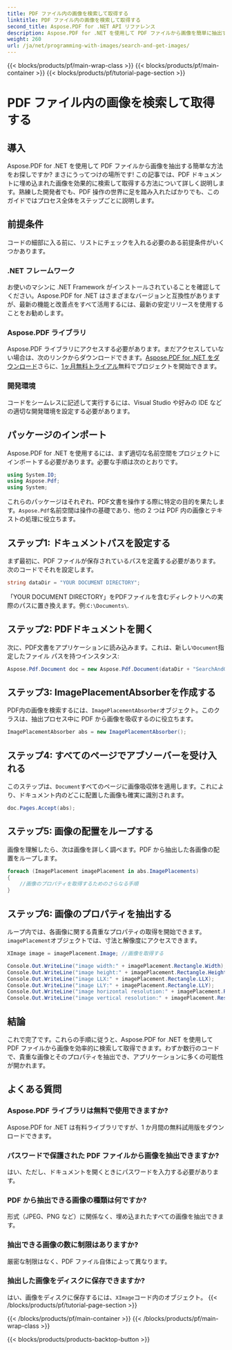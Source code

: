 ```yaml
---
title: PDF ファイル内の画像を検索して取得する
linktitle: PDF ファイル内の画像を検索して取得する
second_title: Aspose.PDF for .NET API リファレンス
description: Aspose.PDF for .NET を使用して PDF ファイルから画像を簡単に抽出する方法を学びます。このステップ バイ ステップ ガイドに従って、PDF 処理スキルを向上させましょう。
weight: 260
url: /ja/net/programming-with-images/search-and-get-images/
---
```


{{< blocks/products/pf/main-wrap-class >}}
{{< blocks/products/pf/main-container >}}
{{< blocks/products/pf/tutorial-page-section >}}

# PDF ファイル内の画像を検索して取得する

## 導入

Aspose.PDF for .NET を使用して PDF ファイルから画像を抽出する簡単な方法をお探しですか? まさにうってつけの場所です! この記事では、PDF ドキュメントに埋め込まれた画像を効果的に検索して取得する方法について詳しく説明します。熟練した開発者でも、PDF 操作の世界に足を踏み入れたばかりでも、このガイドではプロセス全体をステップごとに説明します。

## 前提条件

コードの細部に入る前に、リストにチェックを入れる必要のある前提条件がいくつかあります。 

### .NET フレームワーク

お使いのマシンに .NET Framework がインストールされていることを確認してください。Aspose.PDF for .NET はさまざまなバージョンと互換性がありますが、最新の機能と改善点をすべて活用するには、最新の安定リリースを使用することをお勧めします。

### Aspose.PDF ライブラリ

Aspose.PDF ライブラリにアクセスする必要があります。まだアクセスしていない場合は、次のリンクからダウンロードできます。[Aspose.PDF for .NET をダウンロード](https://releases.aspose.com/pdf/net/)さらに、[1ヶ月無料トライアル](https://releases.aspose.com/)無料でプロジェクトを開始できます。

### 開発環境

コードをシームレスに記述して実行するには、Visual Studio や好みの IDE などの適切な開発環境を設定する必要があります。

## パッケージのインポート

Aspose.PDF for .NET を使用するには、まず適切な名前空間をプロジェクトにインポートする必要があります。必要な手順は次のとおりです。

```csharp
using System.IO;
using Aspose.Pdf;
using System;
```

これらのパッケージはそれぞれ、PDF文書を操作する際に特定の目的を果たします。`Aspose.Pdf`名前空間は操作の基礎であり、他の 2 つは PDF 内の画像とテキストの処理に役立ちます。

## ステップ1: ドキュメントパスを設定する

まず最初に、PDF ファイルが保存されているパスを定義する必要があります。次のコードでそれを設定します。

```csharp
string dataDir = "YOUR DOCUMENT DIRECTORY";
```

 「YOUR DOCUMENT DIRECTORY」をPDFファイルを含むディレクトリへの実際のパスに置き換えます。例:`C:\Documents\`.

## ステップ2: PDFドキュメントを開く

次に、PDF文書をアプリケーションに読み込みます。これは、新しい`Document`指定したファイル パスを持つインスタンス:

```csharp
Aspose.Pdf.Document doc = new Aspose.Pdf.Document(dataDir + "SearchAndGetImages.pdf");
```

## ステップ3: ImagePlacementAbsorberを作成する

PDF内の画像を検索するには、`ImagePlacementAbsorber`オブジェクト。このクラスは、抽出プロセス中に PDF から画像を吸収するのに役立ちます。

```csharp
ImagePlacementAbsorber abs = new ImagePlacementAbsorber();
```

## ステップ4: すべてのページでアブソーバーを受け入れる

このステップは、`Document`すべてのページに画像吸収体を適用します。これにより、ドキュメント内のどこに配置した画像も確実に識別されます。

```csharp
doc.Pages.Accept(abs);
```

## ステップ5: 画像の配置をループする

画像を理解したら、次は画像を詳しく調べます。PDF から抽出した各画像の配置をループします。

```csharp
foreach (ImagePlacement imagePlacement in abs.ImagePlacements)
{
    //画像のプロパティを取得するためのさらなる手順
}
```

## ステップ6: 画像のプロパティを抽出する

ループ内では、各画像に関する貴重なプロパティの取得を開始できます。`imagePlacement`オブジェクトでは、寸法と解像度にアクセスできます。

```csharp
XImage image = imagePlacement.Image; //画像を取得する

Console.Out.WriteLine("image width:" + imagePlacement.Rectangle.Width);
Console.Out.WriteLine("image height:" + imagePlacement.Rectangle.Height);
Console.Out.WriteLine("image LLX:" + imagePlacement.Rectangle.LLX);
Console.Out.WriteLine("image LLY:" + imagePlacement.Rectangle.LLY);
Console.Out.WriteLine("image horizontal resolution:" + imagePlacement.Resolution.X);
Console.Out.WriteLine("image vertical resolution:" + imagePlacement.Resolution.Y);
```

## 結論

これで完了です。これらの手順に従うと、Aspose.PDF for .NET を使用して PDF ファイルから画像を効率的に検索して取得できます。わずか数行のコードで、貴重な画像とそのプロパティを抽出でき、アプリケーションに多くの可能性が開かれます。

## よくある質問

### Aspose.PDF ライブラリは無料で使用できますか?  
Aspose.PDF for .NET は有料ライブラリですが、1 か月間の無料試用版をダウンロードできます。

### パスワードで保護された PDF ファイルから画像を抽出できますか?  
はい、ただし、ドキュメントを開くときにパスワードを入力する必要があります。

### PDF から抽出できる画像の種類は何ですか?  
形式（JPEG、PNG など）に関係なく、埋め込まれたすべての画像を抽出できます。

### 抽出できる画像の数に制限はありますか?  
厳密な制限はなく、PDF ファイル自体によって異なります。

### 抽出した画像をディスクに保存できますか?  
はい、画像をディスクに保存するには、`XImage`コード内のオブジェクト。
{{< /blocks/products/pf/tutorial-page-section >}}

{{< /blocks/products/pf/main-container >}}
{{< /blocks/products/pf/main-wrap-class >}}

{{< blocks/products/products-backtop-button >}}
